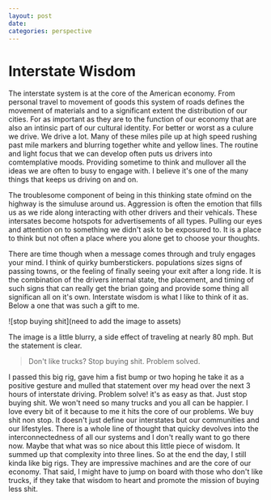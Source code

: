 ```yaml
---
layout: post
date:
categories: perspective
---
```


# Interstate Wisdom
The interstate system is at the core of the American economy. From personal travel to movement of goods this system of roads defines the movement of materials and to a significant extent the distribution of our cities. For as important as they are to the function of our economy that are also an intinsic part of our cultural identity.
For better or worst as a culure we drive. We drive a lot. Many of these miles pile up at high speed rushing past mile markers and blurring together white and yellow lines. The routine and light focus that we can develop often puts us drivers into comtemplative moods. Providing sometime to think and mullover all the ideas we are often to busy to engage with. I believe it's one of the many things that keeps us driving on and on.

The troublesome component of being in this thinking state ofmind on the highway is the simuluse around us. Aggression is often the emotion that fills us as we ride along interacting with other drivers and their vehicals. These intersates become hotspots for advertisements of all types. Pulling our eyes and attention on to something we didn't ask to be exposured to. It is a place to think but not often a place where you alone get to choose your thoughts.

There are time though when a message comes through and truly engages your mind. I think of quirky bumberstickers. populations sizes signs of passing towns, or the feeling of finally seeing your exit after a long ride. It is the combination of the drivers internal state, the placement, and timing of such signs that can really get the brian going and provide some thing all significan all on it's own. Interstate wisdom is what I like to think of it as. Below a one that was such a gift to me.

![stop buying shit](need to add the image to assets)

The image is a little blurry, a side effect of traveling at nearly 80 mph. But the statement is clear.
> Don't like trucks? Stop buying shit. Problem solved.

I passed this big rig, gave him a fist bump or two hoping he take it as a positive gesture and mulled that statement over my head over the next 3 hours of interstate driving.
Problem solve! it's as easy as that. Just stop buying shit. We won't need so many trucks and you all can be happier. I love every bit of it because to me it hits the core of our problems. We buy shit non stop. It doesn't just define our interstates but our communities and our lifestyles. There is a whole line of thought that quicky devolves into the interconnectedness of all our systems and I don't really want to go there now. Maybe that what was so nice about this little piece of wisdom. It summed up that complexity into three lines. So at the end the day, I still kinda like big rigs. They are impressive machines and are the core of our economy. That said, I might have to jump on board with those who don't like trucks, if they take that wisdom to heart and promote the mission of buying less shit.

